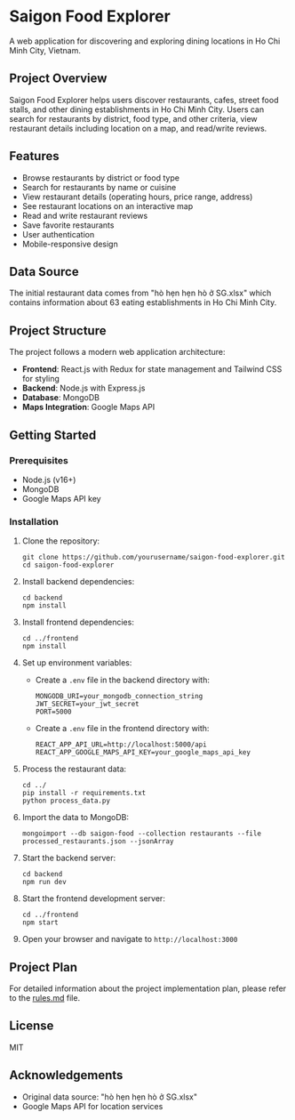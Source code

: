 # Saigon Food Explorer

A web application for discovering and exploring dining locations in Ho Chi Minh City, Vietnam.

## Project Overview

Saigon Food Explorer helps users discover restaurants, cafes, street food stalls, and other dining establishments in Ho Chi Minh City. Users can search for restaurants by district, food type, and other criteria, view restaurant details including location on a map, and read/write reviews.

## Features

- Browse restaurants by district or food type
- Search for restaurants by name or cuisine
- View restaurant details (operating hours, price range, address)
- See restaurant locations on an interactive map
- Read and write restaurant reviews
- Save favorite restaurants
- User authentication
- Mobile-responsive design

## Data Source

The initial restaurant data comes from "hò hẹn hẹn hò ở SG.xlsx" which contains information about 63 eating establishments in Ho Chi Minh City.

## Project Structure

The project follows a modern web application architecture:

- **Frontend**: React.js with Redux for state management and Tailwind CSS for styling
- **Backend**: Node.js with Express.js
- **Database**: MongoDB
- **Maps Integration**: Google Maps API

## Getting Started

### Prerequisites

- Node.js (v16+)
- MongoDB
- Google Maps API key

### Installation

1. Clone the repository:

   ```
   git clone https://github.com/yourusername/saigon-food-explorer.git
   cd saigon-food-explorer
   ```

2. Install backend dependencies:

   ```
   cd backend
   npm install
   ```

3. Install frontend dependencies:

   ```
   cd ../frontend
   npm install
   ```

4. Set up environment variables:

   - Create a `.env` file in the backend directory with:
     ```
     MONGODB_URI=your_mongodb_connection_string
     JWT_SECRET=your_jwt_secret
     PORT=5000
     ```
   - Create a `.env` file in the frontend directory with:
     ```
     REACT_APP_API_URL=http://localhost:5000/api
     REACT_APP_GOOGLE_MAPS_API_KEY=your_google_maps_api_key
     ```

5. Process the restaurant data:

   ```
   cd ../
   pip install -r requirements.txt
   python process_data.py
   ```

6. Import the data to MongoDB:

   ```
   mongoimport --db saigon-food --collection restaurants --file processed_restaurants.json --jsonArray
   ```

7. Start the backend server:

   ```
   cd backend
   npm run dev
   ```

8. Start the frontend development server:

   ```
   cd ../frontend
   npm start
   ```

9. Open your browser and navigate to `http://localhost:3000`

## Project Plan

For detailed information about the project implementation plan, please refer to the [rules.md](./rules.md) file.

## License

MIT

## Acknowledgements

- Original data source: "hò hẹn hẹn hò ở SG.xlsx"
- Google Maps API for location services

